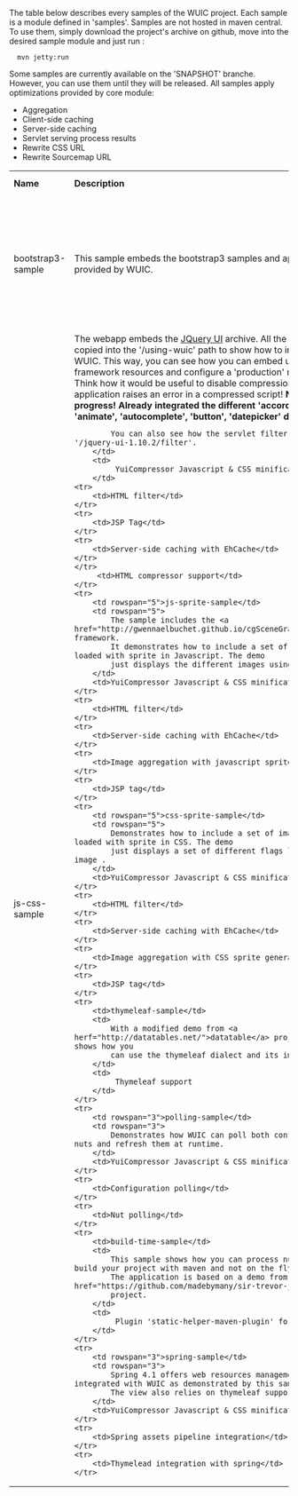 The table below describes every samples of the WUIC project. Each sample is a module defined in 'samples'.
Samples are not hosted in maven central. To use them, simply download the project's archive on github, move
into the desired sample module and just run :

```
  mvn jetty:run
```

Some samples are currently available on the 'SNAPSHOT' branche. However, you can use them until they will be released.
All samples apply optimizations provided by core module:
- Aggregation
- Client-side caching
- Server-side caching
- Servlet serving process results
- Rewrite CSS URL
- Rewrite Sourcemap URL

<table width=100% height=100%>
    <tr>
        <td><b>Name</b></td>
        <td><b>Description</b></td>
        <td><b>Additional feature(s)</b></td>
    </tr>
        <td rowspan="4">bootstrap3-sample</td>
        <td rowspan="4">
            This sample embeds the bootstrap3 samples and applies the Servlet filter provided by WUIC.
        </td>
        <td>
             YuiCompressor Javascript & CSS minification
        </td>
    <tr>
         <td>HTML filter</td>
    </tr>
    <tr>
         <td>Server-side caching with EhCache</td>
    </tr>
    </tr>
         <td>HTML compressor support</td>
    </tr>
    <tr>
        <td rowspan="5">js-css-sample</td>
        <td rowspan="5">
            The webapp embeds the <a href="http://jqueryui.com/resources/download/jquery-ui-1.10.2.zip">JQuery UI</a> archive.
            All the demos have been copied into the '/using-wuic' path to show how to integrate them with WUIC.
            This way, you can see how you can embed uncompressed framework resources and configure a 'production' mode
            using WUIC. Think how it would be useful to disable compression to debug when your application raises an
            error in a compressed script!
            <b>
                NOTE : work in progress! Already integrated the different 'accordion', 'addClass', 'animate', 'autocomplete', 'button', 'datepicker' demos.
            </b>

            You can also see how the servlet filter works under the path '/jquery-ui-1.10.2/filter'.
        </td>
        <td>
             YuiCompressor Javascript & CSS minification
        </td>
    <tr>
        <td>HTML filter</td>
    </tr>
    <tr>
        <td>JSP Tag</td>
    </tr>
    <tr>
        <td>Server-side caching with EhCache</td>
    </tr>
    </tr>
         <td>HTML compressor support</td>
    </tr>
    <tr>
        <td rowspan="5">js-sprite-sample</td>
        <td rowspan="5">
            The sample includes the <a href="http://gwennaelbuchet.github.io/cgSceneGraph/">cgSceneGraph</a> framework.
            It demonstrates how to include a set of images aggregated and loaded with sprite in Javascript. The demo
            just displays the different images using sprites.
        </td>
        <td>YuiCompressor Javascript & CSS minification</td>
    </tr>
    <tr>
        <td>HTML filter</td>
    </tr>
    <tr>
        <td>Server-side caching with EhCache</td>
    </tr>
    <tr>
        <td>Image aggregation with javascript sprite generation</td>
    </tr>
    <tr>
        <td>JSP tag</td>
    </tr>
    <tr>
        <td rowspan="5">css-sprite-sample</td>
        <td rowspan="5">
            Demonstrates how to include a set of images aggregated and loaded with sprite in CSS. The demo
            just displays a set of different flags loaded from a single image .
        </td>
        <td>YuiCompressor Javascript & CSS minification</td>
    </tr>
    <tr>
        <td>HTML filter</td>
    </tr>
    <tr>
        <td>Server-side caching with EhCache</td>
    </tr>
    <tr>
        <td>Image aggregation with CSS sprite generation</td>
    </tr>
    <tr>
        <td>JSP tag</td>
    </tr>
    <tr>
        <td>thymeleaf-sample</td>
        <td>
            With a modified demo from <a herf="http://datatables.net/">datatable</a> project, this samples shows how you
            can use the thymeleaf dialect and its import processor.
        </td>
        <td>
             Thymeleaf support
        </td>
    </tr>
    <tr>
        <td rowspan="3">polling-sample</td>
        <td rowspan="3">
            Demonstrates how WUIC can poll both configuration files and nuts and refresh them at runtime.
        </td>
        <td>YuiCompressor Javascript & CSS minification</td>
    </tr>
    <tr>
        <td>Configuration polling</td>
    </tr>
    <tr>
        <td>Nut polling</td>
    </tr>
    <tr>
        <td>build-time-sample</td>
        <td>
            This sample shows how you can process nuts with WUIC when you build your project with maven and not on the fly.
            The application is based on a demo from the famous <a href="https://github.com/madebymany/sir-trevor-js">Sir Trevor</a>
            project.
        </td>
        <td>
             Plugin 'static-helper-maven-plugin' for maven.
        </td>
    </tr>
    <tr>
        <td rowspan="3">spring-sample</td>
        <td rowspan="3">
            Spring 4.1 offers web resources managements and could be integrated with WUIC as demonstrated by this sample.
            The view also relies on thymeleaf support.
        </td>
        <td>YuiCompressor Javascript & CSS minification</td>
    </tr>
    <tr>
        <td>Spring assets pipeline integration</td>
    </tr>
    <tr>
        <td>Thymelead integration with spring</td>
    </tr>
</table>
